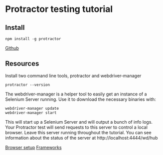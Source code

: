 # Protractor testing tutorial

## Install

	npm install -g protractor

[Github](https://github.com/angular/protractor)

## Resources

Install two command line tools, protractor and webdriver-manager

	protractor --version

The webdriver-manager is a helper tool to easily get an instance of a Selenium Server running. Use it to download the necessary binaries with:

	webdriver-manager update
	webdriver-manager start

This will start up a Selenium Server and will output a bunch of info logs. 
Your Protractor test will send requests to this server to control a local browser. 
Leave this server running throughout the tutorial. You can see information about the status of the server at http://localhost:4444/wd/hub

[Browser setup](http://www.protractortest.org/#/browser-setup)
[Frameworks](http://www.protractortest.org/#/frameworks)
